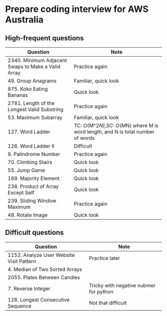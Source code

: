# Prepare coding interview for AWS Australia
## High-frequent questions
| Question                | Note                         
| ------------------------| ------------------------------ 
| 2340. Minimum Adjacent Swaps to Make a Valid Array | Practice again
| 49. Group Anagrams | Familiar, quick look
| 875. Koko Eating Bananas | Quick look
| 2781. Length of the Longest Valid Substring | Practice again
| 53. Maximum Subarray | Familiar, quick look
| 127. Word Ladder | TC: O(M^2*N),SC: O(M*N) where M is word length, and N is total number of words
| 126. Word Ladder II | Difficult
| 9. Palindrome Number | Practice again
| 70. Climbing Stairs | Quick look
| 55. Jump Game | Quick look
| 169. Majority Element | Quick look
| 238. Product of Array Except Self | Quick look
| 239. Sliding Window Maximum | Practice again
| 48. Rotate Image | Quick look

## Difficult questions
| Question                | Note                         
| ------------------------| ------------------------------ 
| 1152. Analyze User Website Visit Pattern | Practice later
| 4. Median of Two Sorted Arrays |
| 2055. Plates Between Candles |
| 7. Reverse Integer | Tricky with negative nubmer for python
| 128. Longest Consecutive Sequence | Not that difficult

